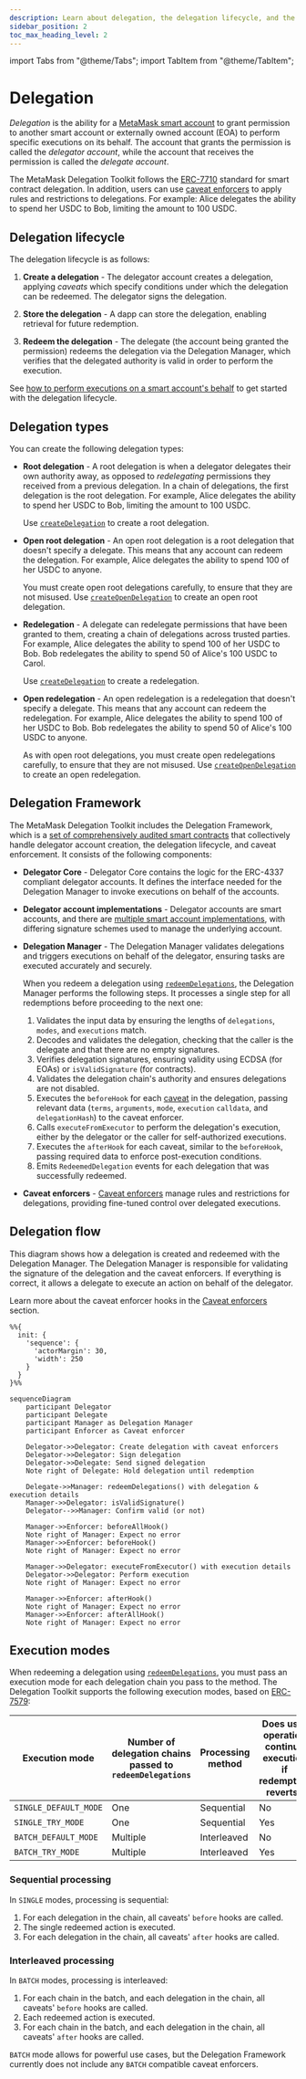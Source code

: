 ```yaml
---
description: Learn about delegation, the delegation lifecycle, and the Delegation Framework.
sidebar_position: 2
toc_max_heading_level: 2
---
```


import Tabs from "@theme/Tabs"; 
import TabItem from "@theme/TabItem";

# Delegation

*Delegation* is the ability for a [MetaMask smart account](../smart-accounts.md) to grant permission to another smart account
or externally owned account (EOA) to perform specific executions on its behalf.
The account that grants the permission is called the *delegator account*, while the account that receives the permission
is called the *delegate account*.

The MetaMask Delegation Toolkit follows the [ERC-7710](https://eips.ethereum.org/EIPS/eip-7710) standard for smart contract delegation.
In addition, users can use [caveat enforcers](caveat-enforcers.md) to apply rules and restrictions to delegations.
For example: Alice delegates the ability to spend her USDC to Bob, limiting the amount to 100 USDC.

## Delegation lifecycle

The delegation lifecycle is as follows:

1. **Create a delegation** - The delegator account creates a delegation, applying *caveats* which specify conditions under which the delegation can be redeemed.
  The delegator signs the delegation.

3. **Store the delegation** - A dapp can store the delegation, enabling retrieval for future redemption.

4. **Redeem the delegation** - The delegate (the account being granted the permission) redeems the delegation via the Delegation Manager,
   which verifies that the delegated authority is valid in order to perform the execution.

See [how to perform executions on a smart account's behalf](../../guides/delegation/execute-on-smart-accounts-behalf.md) to get started with the delegation lifecycle.

## Delegation types

You can create the following delegation types:

- **Root delegation** - A root delegation is when a delegator delegates their own authority away, as opposed to *redelegating* permissions they received from a previous delegation.
  In a chain of delegations, the first delegation is the root delegation.
  For example, Alice delegates the ability to spend her USDC to Bob, limiting the amount to 100 USDC.

  Use [`createDelegation`](../../reference/api/delegation.md#createdelegation) to create a root delegation.

- **Open root delegation** - An open root delegation is a root delegation that doesn't specify a delegate.
  This means that any account can redeem the delegation.
  For example, Alice delegates the ability to spend 100 of her USDC to anyone.

  You must create open root delegations carefully, to ensure that they are not misused.
  Use [`createOpenDelegation`](../../reference/api/delegation.md#createopendelegation) to create an open root delegation.

- **Redelegation** - A delegate can redelegate permissions that have been granted to them, creating a chain of delegations across trusted parties.
  For example, Alice delegates the ability to spend 100 of her USDC to Bob.
  Bob redelegates the ability to spend 50 of Alice's 100 USDC to Carol.

  Use [`createDelegation`](../../reference/api/delegation.md#createdelegation) to create a redelegation.

- **Open redelegation** - An open redelegation is a redelegation that doesn't specify a delegate.
  This means that any account can redeem the redelegation.
  For example, Alice delegates the ability to spend 100 of her USDC to Bob.
  Bob redelegates the ability to spend 50 of Alice's 100 USDC to anyone.

  As with open root delegations, you must create open redelegations carefully, to ensure that they are not misused.
  Use [`createOpenDelegation`](../../reference/api/delegation.md#createopendelegation) to create an open redelegation.

## Delegation Framework

The MetaMask Delegation Toolkit includes the Delegation Framework, which is a
[set of comprehensively audited smart contracts](https://github.com/MetaMask/delegation-framework) that
collectively handle delegator account creation, the delegation lifecycle,
and caveat enforcement.
It consists of the following components:

- **Delegator Core** - Delegator Core contains the logic for the ERC-4337 compliant delegator accounts.
  It defines the interface needed for the Delegation Manager to invoke executions on behalf of the accounts.

- **Delegator account implementations** - Delegator accounts are smart accounts, and there are [multiple smart account implementations](../smart-accounts.md#smart-account-implementation-types),
  with differing signature schemes used to manage the underlying account.

- **Delegation Manager** - The Delegation Manager validates delegations and triggers executions
  on behalf of the delegator, ensuring tasks are executed accurately and securely.

  When you redeem a delegation using [`redeemDelegations`](../../reference/api/delegation.md#redeemdelegations), the Delegation Manager performs the following steps.
  It processes a single step for all redemptions before proceeding to the next one:
  
  1. Validates the input data by ensuring the lengths of `delegations`, `modes`, and
     `executions` match.
  2. Decodes and validates the delegation, checking that the caller is the delegate
     and that there are no empty signatures.
  3. Verifies delegation signatures, ensuring validity using ECDSA (for EOAs) or
     `isValidSignature` (for contracts).
  4. Validates the delegation chain's authority and ensures delegations are not disabled.
  5. Executes the `beforeHook` for each [caveat](caveat-enforcers.md) in the delegation, passing relevant data (`terms`,
     `arguments`, `mode`, `execution` `calldata`, and `delegationHash`) to the caveat enforcer.
  6. Calls `executeFromExecutor` to perform the delegation's execution, either by the delegator or
     the caller for self-authorized executions.
  7. Executes the `afterHook` for each caveat, similar to the `beforeHook`, passing required data
     to enforce post-execution conditions.
  8. Emits `RedeemedDelegation` events for each delegation that was successfully redeemed.

- **Caveat enforcers** - [Caveat enforcers](caveat-enforcers.md) manage rules and restrictions for delegations,
  providing fine-tuned control over delegated executions.

## Delegation flow

This diagram shows how a delegation is created and redeemed with the Delegation Manager.
The Delegation Manager is responsible for validating the signature of the delegation and the caveat enforcers.
If everything is correct, it allows a delegate to execute an action on behalf of the delegator.

Learn more about the caveat enforcer hooks in the [Caveat enforcers](caveat-enforcers.md) section.

```mermaid
%%{
  init: {
    'sequence': {
      'actorMargin': 30,
      'width': 250
    }
  }
}%%

sequenceDiagram
    participant Delegator
    participant Delegate
    participant Manager as Delegation Manager
    participant Enforcer as Caveat enforcer

    Delegator->>Delegator: Create delegation with caveat enforcers
    Delegator->>Delegator: Sign delegation
    Delegator->>Delegate: Send signed delegation
    Note right of Delegate: Hold delegation until redemption

    Delegate->>Manager: redeemDelegations() with delegation & execution details
    Manager->>Delegator: isValidSignature()
    Delegator-->>Manager: Confirm valid (or not)

    Manager->>Enforcer: beforeAllHook()
    Note right of Manager: Expect no error
    Manager->>Enforcer: beforeHook()
    Note right of Manager: Expect no error

    Manager->>Delegator: executeFromExecutor() with execution details
    Delegator->>Delegator: Perform execution
    Note right of Manager: Expect no error

    Manager->>Enforcer: afterHook()
    Note right of Manager: Expect no error
    Manager->>Enforcer: afterAllHook()
    Note right of Manager: Expect no error
```

## Execution modes

When redeeming a delegation using [`redeemDelegations`](../../reference/api/delegation.md#redeemdelegations), you must pass an execution mode for each delegation chain you pass to the method.
The Delegation Toolkit supports the following execution modes, based on [ERC-7579](https://erc7579.com/):

| Execution mode | Number of delegation chains passed to `redeemDelegations` | Processing method | Does user operation continue execution if redemption reverts? |
|--|--|--|--|
| `SINGLE_DEFAULT_MODE` | One      | Sequential  | No  |
| `SINGLE_TRY_MODE`     | One      | Sequential  | Yes |
| `BATCH_DEFAULT_MODE`  | Multiple | Interleaved | No  |
| `BATCH_TRY_MODE`      | Multiple | Interleaved | Yes |

### Sequential processing

In `SINGLE` modes, processing is sequential:

1. For each delegation in the chain, all caveats' `before` hooks are called.
2. The single redeemed action is executed.
3. For each delegation in the chain, all caveats' `after` hooks are called.

### Interleaved processing

In `BATCH` modes, processing is interleaved:

1. For each chain in the batch, and each delegation in the chain, all caveats' `before` hooks are called.
2. Each redeemed action is executed.
3. For each chain in the batch, and each delegation in the chain, all caveats' `after` hooks are called.

`BATCH` mode allows for powerful use cases, but the Delegation Framework currently does not include any `BATCH` compatible caveat enforcers.
